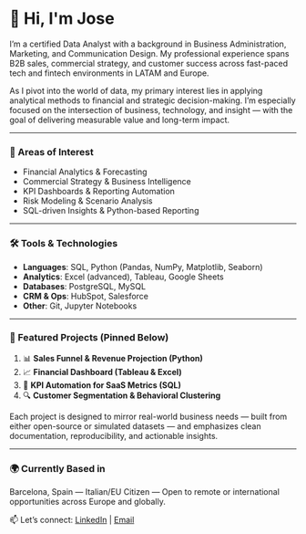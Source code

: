 # 👋 Hi, I'm Jose 

I’m a certified Data Analyst with a background in Business Administration, Marketing, and Communication Design. My professional experience spans B2B sales, commercial strategy, and customer success across fast-paced tech and fintech environments in LATAM and Europe.

As I pivot into the world of data, my primary interest lies in applying analytical methods to financial and strategic decision-making. I’m especially focused on the intersection of business, technology, and insight — with the goal of delivering measurable value and long-term impact.

---

### 🔎 Areas of Interest
- Financial Analytics & Forecasting  
- Commercial Strategy & Business Intelligence  
- KPI Dashboards & Reporting Automation  
- Risk Modeling & Scenario Analysis  
- SQL-driven Insights & Python-based Reporting

---

### 🛠️ Tools & Technologies
- **Languages**: SQL, Python (Pandas, NumPy, Matplotlib, Seaborn)  
- **Analytics**: Excel (advanced), Tableau, Google Sheets  
- **Databases**: PostgreSQL, MySQL  
- **CRM & Ops**: HubSpot, Salesforce  
- **Other**: Git, Jupyter Notebooks

---

### 📁 Featured Projects (Pinned Below)
1. 📊 **Sales Funnel & Revenue Projection (Python)**  
2. 📈 **Financial Dashboard (Tableau & Excel)**  
3. 🧮 **KPI Automation for SaaS Metrics (SQL)**  
4. 🔍 **Customer Segmentation & Behavioral Clustering**  

Each project is designed to mirror real-world business needs — built from either open-source or simulated datasets — and emphasizes clean documentation, reproducibility, and actionable insights.

---

### 🌍 Currently Based in
Barcelona, Spain — Italian/EU Citizen — Open to remote or international opportunities across Europe and globally.

📫 Let’s connect: [LinkedIn](https://www.linkedin.com/in/joseaespanap) | [Email](mailto:joseaespanap@gmail.com)

